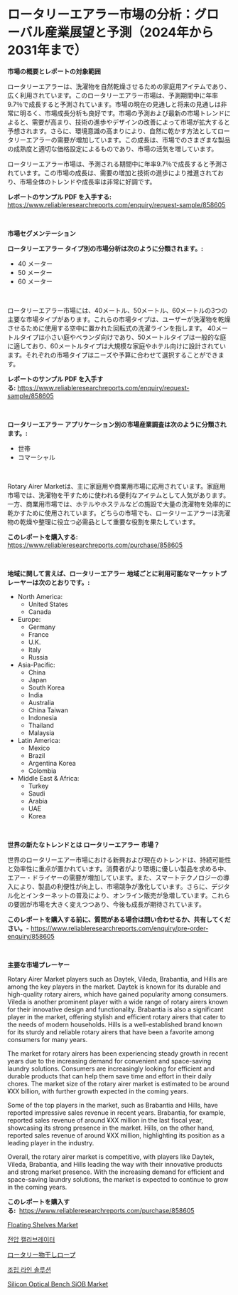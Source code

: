 <p><h1>ロータリーエアラー市場の分析：グローバル産業展望と予測（2024年から2031年まで）</h1></p><p><strong>市場の概要とレポートの対象範囲</strong></p>
<p><p>ロータリーエアラーは、洗濯物を自然乾燥させるための家庭用アイテムであり、広く利用されています。このロータリーエアラー市場は、予測期間中に年率9.7％で成長すると予測されています。市場の現在の見通しと将来の見通しは非常に明るく、市場成長分析も良好です。市場の予測および最新の市場トレンドによると、需要が高まり、技術の進歩やデザインの改善によって市場が拡大すると予想されます。さらに、環境意識の高まりにより、自然に乾かす方法としてロータリーエアラーの需要が増加しています。この成長は、市場でのさまざまな製品の成熟度と適切な価格設定によるものであり、市場の活気を増しています。</p><p>ロータリーエアラー市場は、予測される期間中に年率9.7％で成長すると予測されています。この市場の成長は、需要の増加と技術の進歩により推進されており、市場全体のトレンドや成長率は非常に好調です。</p></p>
<p><strong>レポートのサンプル PDF を入手する:</strong> <a href="https://www.reliableresearchreports.com/enquiry/request-sample/858605">https://www.reliableresearchreports.com/enquiry/request-sample/858605</a></p>
<p>&nbsp;</p>
<p><strong>市場セグメンテーション</strong></p>
<p><strong>ロータリーエアラー タイプ別の市場分析は次のように分類されます。:</strong></p>
<p><ul><li>40 メーター</li><li>50 メーター</li><li>60 メーター</li></ul></p>
<p>&nbsp;</p>
<p><p>ロータリーエアラー市場には、40メートル、50メートル、60メートルの3つの主要な市場タイプがあります。これらの市場タイプは、ユーザーが洗濯物を乾燥させるために使用する空中に置かれた回転式の洗濯ラインを指します。 40メートルタイプは小さい庭やベランダ向けであり、50メートルタイプは一般的な庭に適しており、60メートルタイプは大規模な家庭やホテル向けに設計されています。それぞれの市場タイプはニーズや予算に合わせて選択することができます。</p></p>
<p><strong>レポートのサンプル PDF を入手する:</strong>&nbsp;<a href="https://www.reliableresearchreports.com/enquiry/request-sample/858605">https://www.reliableresearchreports.com/enquiry/request-sample/858605</a></p>
<p>&nbsp;</p>
<p><strong> ロータリーエアラー アプリケーション別の市場産業調査は次のように分類されます。:</strong></p>
<p><ul><li>世帯</li><li>コマーシャル</li></ul></p>
<p>&nbsp;</p>
<p><p>Rotary Airer Marketは、主に家庭用や商業用市場に応用されています。家庭用市場では、洗濯物を干すために使われる便利なアイテムとして人気があります。一方、商業用市場では、ホテルやホステルなどの施設で大量の洗濯物を効率的に乾かすために使用されています。どちらの市場でも、ロータリーエアラーは洗濯物の乾燥や整理に役立つ必需品として重要な役割を果たしています。</p></p>
<p><strong>このレポートを購入する:</strong>&nbsp; <a href="https://www.reliableresearchreports.com/purchase/858605">https://www.reliableresearchreports.com/purchase/858605</a></p>
<p>&nbsp;</p>
<p><strong>地域に関して言えば、ロータリーエアラー 地域ごとに利用可能なマーケットプレーヤーは次のとおりです。:</strong></p>
<p><ul>
    <li>
        North America:
        <ul>
            <li>United States</li>
            <li>Canada</li>
        </ul>
    </li>
    <li>
        Europe:
        <ul>
            <li>Germany</li>
            <li>France</li>
            <li>U.K.</li>
            <li>Italy</li>
            <li>Russia</li>
        </ul>
    </li>
    <li>
        Asia-Pacific:
        <ul>
            <li>China</li>
            <li>Japan</li>
            <li>South Korea</li>
            <li>India</li>
            <li>Australia</li>
            <li>China Taiwan</li>
            <li>Indonesia</li>
            <li>Thailand</li>
            <li>Malaysia</li>
        </ul>
    </li>
    <li>
        Latin America:
        <ul>
            <li>Mexico</li>
            <li>Brazil</li>
            <li>Argentina Korea</li>
            <li>Colombia</li>
        </ul>
    </li>
    <li>
        Middle East & Africa:
        <ul>
            <li>Turkey</li>
            <li>Saudi</li>
            <li>Arabia</li>
            <li>UAE</li>
            <li>Korea</li>
        </ul>
    </li>
    </ul></p>
<p>&nbsp;</p>
<p><strong>世界の新たなトレンドとは ロータリーエアラー 市場？</strong></p>
<p><p>世界のロータリーエアー市場における新興および現在のトレンドは、持続可能性と効率性に重点が置かれています。消費者がより環境に優しい製品を求める中、エアー・ドライヤーの需要が増加しています。また、スマートテクノロジーの導入により、製品の利便性が向上し、市場競争が激化しています。さらに、デジタル化とインターネットの普及により、オンライン販売が急増しています。これらの要因が市場を大きく変えつつあり、今後も成長が期待されています。</p></p>
<p><strong>このレポートを購入する前に、質問がある場合は問い合わせるか、共有してください。</strong>- <a href="https://www.reliableresearchreports.com/enquiry/pre-order-enquiry/858605">https://www.reliableresearchreports.com/enquiry/pre-order-enquiry/858605</a></p>
<p>&nbsp;</p>
<p><strong>主要な市場プレーヤー</strong></p>
<p><p>Rotary Airer Market players such as Daytek, Vileda, Brabantia, and Hills are among the key players in the market. Daytek is known for its durable and high-quality rotary airers, which have gained popularity among consumers. Vileda is another prominent player with a wide range of rotary airers known for their innovative design and functionality. Brabantia is also a significant player in the market, offering stylish and efficient rotary airers that cater to the needs of modern households. Hills is a well-established brand known for its sturdy and reliable rotary airers that have been a favorite among consumers for many years.</p><p>The market for rotary airers has been experiencing steady growth in recent years due to the increasing demand for convenient and space-saving laundry solutions. Consumers are increasingly looking for efficient and durable products that can help them save time and effort in their daily chores. The market size of the rotary airer market is estimated to be around ¥XX billion, with further growth expected in the coming years.</p><p>Some of the top players in the market, such as Brabantia and Hills, have reported impressive sales revenue in recent years. Brabantia, for example, reported sales revenue of around ¥XX million in the last fiscal year, showcasing its strong presence in the market. Hills, on the other hand, reported sales revenue of around ¥XX million, highlighting its position as a leading player in the industry.</p><p>Overall, the rotary airer market is competitive, with players like Daytek, Vileda, Brabantia, and Hills leading the way with their innovative products and strong market presence. With the increasing demand for efficient and space-saving laundry solutions, the market is expected to continue to grow in the coming years.</p></p>
<p><strong>このレポートを購入する:</strong>&nbsp;&nbsp;<a href="https://www.reliableresearchreports.com/purchase/858605">https://www.reliableresearchreports.com/purchase/858605</a></p>
<p><p><a href="https://github.com/gulaimolin/Market-Research-Report-List-3/blob/main/floating-shelves-market.md">Floating Shelves Market</a></p><p><a href="https://medium.com/@kelvinfeenrey98677/%EC%A0%84%EC%95%95-%EA%B5%90%EC%A0%95%EA%B8%B0-%EC%8B%9C%EC%9E%A5-%EA%B2%BD%EC%9F%81-%EB%B6%84%EC%84%9D-%EC%8B%9C%EC%9E%A5-%EB%8F%99%ED%96%A5-%EB%B0%8F-2031%EB%85%84%EA%B9%8C%EC%A7%80%EC%9D%98-%EC%98%88%EC%B8%A1-feef946b95e2">전압 캘리브레이터</a></p><p><a href="https://github.com/oqxogxyvqe90775/Market-Research-Report-List-1/blob/main/99803134920.md">ロータリー物干しロープ</a></p><p><a href="https://github.com/lzrvbyqzftro57/Market-Research-Report-List-1/blob/main/41760314467.md">조립 라인 솔루션</a></p><p><a href="https://issuu.com/reportprime-2/docs/silicon-optical-bench-siob-market-size-2030.pptx">Silicon Optical Bench SiOB Market</a></p></p>